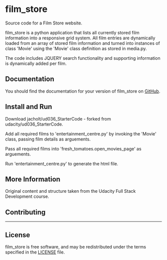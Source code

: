 # film_store
Source code for a Film Store website.

film_store is a python application that lists all currently stored film information into a responsive grid system. All film entries are dynamically loaded from an array of stored film information and turned into instances of class 'Movie' using the 'Movie' class definition as stored in media.py.

The code includes JQUERY search functionality and supporting information is dynamically added per film.

Documentation
-------------

You should find the documentation for your version of film_store on [GitHub](https://github.com/jacholt/ud036_StarterCode).




Install and Run
---------------

Download jacholt/ud036_StarterCode - forked from udacity/ud036_StarterCode.

Add all required films to 'entertainment_centre.py' by invoking the 'Movie' class, passing film details as arguements.

Pass all required films into 'fresh_tomatoes.open_movies_page' as arguements.

Run 'entertainment_centre.py' to generate the html file.


More Information
----------------

Original content and structure taken from the Udacity Full Stack Development course.


Contributing
------------

---


License
-------

film_store is free software, and may be redistributed under the terms specified in the
[LICENSE](/LICENSE) file.